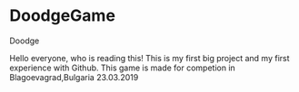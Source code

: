 # DoodgeGame
Doodge

Hello everyone, who is reading this!
This is my first big project and my first experience with Github.
This game is made for competion in Blagoevagrad,Bulgaria 23.03.2019

